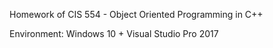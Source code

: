 Homework of CIS 554 - Object Oriented Programming in C++

Environment: Windows 10 + Visual Studio Pro 2017
